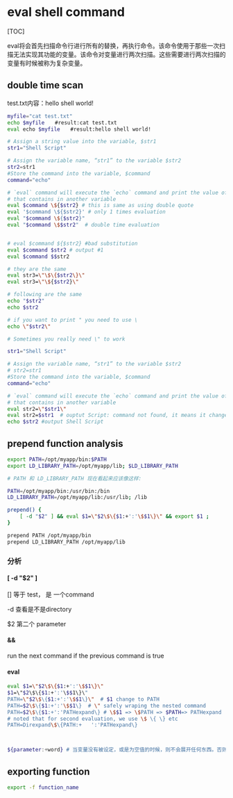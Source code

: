 # eval shell command

[TOC]



eval将会首先扫描命令行进行所有的替换，再执行命令。该命令使用于那些一次扫描无法实现其功能的变量。该命令对变量进行两次扫描。这些需要进行两次扫描的变量有时候被称为复杂变量。



## double time scan 

test.txt内容：hello shell world!

```bash
myfile="cat test.txt"
echo $myfile　　#result:cat test.txt
eval echo $myfile　　#result:hello shell world!

# Assign a string value into the variable, $str1
str1="Shell Script"

# Assign the variable name, “str1” to the variable $str2
str2=str1
#Store the command into the variable, $command
command="echo"

# `eval` command will execute the `echo` command and print the value of the variable
# that contains in another variable
eval $command \${$str2} # this is same as using double quote
eval '$command \${$str2}' # only 1 times evaluation 
eval "$command \${$str2}" 
eval "$command \$$str2"  # double time evaluation 


# eval $command ${$str2} #bad substitution
eval $command $str2 # output #1 
eval $command $$str2

# they are the same
eval str3=\"\$\{$str2\}\"
eval str3=\"\${$str2}\" 

# following are the same
echo "$str2"
echo $str2 

# if you want to print " you need to use \
echo \"$str2\" 
```

```bash
# Sometimes you really need \" to work 

str1="Shell Script"

# Assign the variable name, “str1” to the variable $str2
# str2=str1
#Store the command into the variable, $command
command="echo"

# `eval` command will execute the `echo` command and print the value of the variable
# that contains in another variable
eval str2=\"$str1\"
eval str2=$str1  # ouptut Script: command not found, it means it changes to eval str2=Shell Script
echo $str2 #output Shell Script
```



## prepend function analysis 

```bash
export PATH=/opt/myapp/bin:$PATH
export LD_LIBRARY_PATH=/opt/myapp/lib; $LD_LIBRARY_PATH

# PATH 和 LD_LIBRARY_PATH 现在看起来应该像这样:

PATH=/opt/myapp/bin:/usr/bin:/bin
LD_LIBRARY_PATH=/opt/myapp/lib:/usr/lib; /lib

prepend() {
    [ -d "$2" ] && eval $1=\"$2\$\{$1:+':'\$$1\}\" && export $1 ;
}

prepend PATH /opt/myapp/bin
prepend LD_LIBRARY_PATH /opt/myapp/lib

```

### 分析

#### [ -d "$2" ] 

[] 等于 test， 是 一个command

-d 查看是不是directory

$2 第二个 parameter 

#### &&

run the next command if the previous command is true 

#### eval 

```bash
eval $1=\"$2\$\{$1:+':'\$$1\}\"
$1=\"$2\$\{$1:+':'\$$1\}\"
PATH=\"$2\$\{$1:+':'\$$1\}\"  # $1 change to PATH
PATH=$2\$\{$1:+':'\$$1\}  # \" safely wraping the nested command
PATH=$2\$\{$1:+':'PATHexpand\} # \$$1 => \$PATH => $PATH=> PATHexpand
# noted that for second evaluation, we use \$ \{ \} etc 
PATH=Direxpand\$\{PATH:+   ':'PATHexpand\}



${parameter:+word} # 当变量没有被设定，或是为空值的时候，则不会展开任何东西。否则会展开word的内容。

```





## exporting function 

```bash
export -f function_name
```

